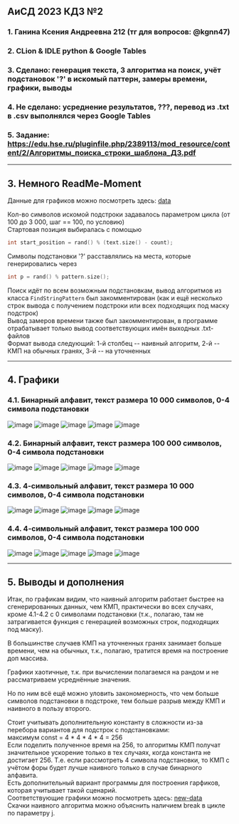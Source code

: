 ##  АиСД 2023 КДЗ №2

### 1. Ганина Ксения Андреевна 212 (тг для вопросов: @kgnn47)
### 2. CLion & IDLE python & Google Tables
### 3. Сделано: генерация текста, 3 алгоритма на поиск, учёт подстановок '?' в искомый паттерн, замеры времени, графики, выводы
### 4. Не сделано: усреднение результатов, ???, перевод из .txt в .csv выполнялся через Google Tables
### 5. Задание: https://edu.hse.ru/pluginfile.php/2389113/mod_resource/content/2/Алгоритмы_поиска_строки_шаблона_ДЗ.pdf
________________________

## 3. Немного ReadMe-Moment

Данные для графиков можно посмотреть здесь: [data](https://github.com/kseniag03/algosi-karasi/tree/master/data) <br>

Кол-во символов искомой подстроки задавалось параметром цикла (от 100 до 3 000, шаг == 100, по условию) <br>
Стартовая позиция выбиралась с помощью

```cpp 
int start_position = rand() % (text.size() - count);
```

Символы подстановки '?' расставлялись на места, которые генерировались через

```cpp 
int p = rand() % pattern.size();
```

Поиск идёт по всем возможным подстановкам, вывод алгоритмов из класса ```FindStringPattern``` 
был закомментирован (как и ещё несколько строк вывода с получением подстроки или всех подходящих под маску подстрок) <br>
Вывод замеров времени также был закомментирован, в программе отрабатывает только вывод соответствующих имён выходных .txt-файлов <br>
Формат вывода следующий: 1-й столбец -- наивный алгоритм, 2-й -- КМП на обычных гранях, 3-й -- на уточненных <br>
________________________

## 4. Графики <br>

### 4.1. Бинарный алфавит, текст размера 10 000 символов, 0-4 символа подстановки

![image](data/2-alp_1e5_without.png)
![image](data/2-alp_1e5_with-1-replace.png)
![image](data/2-alp_1e5_with-2-replace.png)
![image](data/2-alp_1e5_with-3-replace.png)
![image](data/2-alp_1e5_with-4-replace.png)

### 4.2. Бинарный алфавит, текст размера 100 000 символов, 0-4 символа подстановки

![image](data/2-alp_1e6_without.png)
![image](data/2-alp_1e6_with-1-replace.png)
![image](data/2-alp_1e6_with-2-replace.png)
![image](data/2-alp_1e6_with-3-replace.png)
![image](data/2-alp_1e6_with-4-replace.png)

### 4.3. 4-символьный алфавит, текст размера 10 000 символов, 0-4 символа подстановки

![image](data/4-alp_1e5_without.png)
![image](data/4-alp_1e5_with-1-replace.png)
![image](data/4-alp_1e5_with-2-replace.png)
![image](data/4-alp_1e5_with-3-replace.png)
![image](data/4-alp_1e5_with-4-replace.png)

### 4.4. 4-символьный алфавит, текст размера 100 000 символов, 0-4 символа подстановки

![image](data/4-alp_1e6_without.png)
![image](data/4-alp_1e6_with-1-replace.png)
![image](data/4-alp_1e6_with-2-replace.png)
![image](data/4-alp_1e6_with-3-replace.png)
![image](data/4-alp_1e6_with-4-replace.png)

________________________

## 5. Выводы и дополнения

Итак, по графикам видим, что наивный алгоритм работает быстрее на сгенерированных данных, чем КМП, практически во всех случаях, кроме 4.1-4.2 с 0 символами подстановки (т.к., полагаю, там не затрагивается функция с генерацией возможных строк, подходящих под маску). <br>

В большинстве случаев КМП на уточненных гранях занимает больше времени, чем на обычных, т.к., полагаю, тратится время на построение доп массива. <br>

Графики хаотичные, т.к. при вычислении полагаемся на рандом и не рассматриваем усреднённые значения. <br>

Но по ним всё ещё можно уловить закономерность, что чем больше символов подстановки в подстроке, тем больше разрыв между КМП и наивного в пользу второго. <br>

Стоит учитывать дополнительную константу в сложности из-за перебора вариантов для подстрок с подстановками: <br>
максимум const = 4 * 4 * 4 * 4 = 256 <br>
Если поделить полученное время на 256, то алгоритмы КМП получат значительное ускорение только в тех случаях, когда константа не достигает 256. Т.е. если рассмотреть 4 символа подстановки, то КМП с учётом форы будет лучше наивного только в случае бинарного алфавита. <br>
Есть дополнительный вариант программы для построения гарфиков, которая учитывает такой сценарий. <br>
Соответствующие графики можно посмотреть здесь:  [new-data](https://github.com/kseniag03/algosi-karasi/tree/master/data/new) <br>
Скачки наивного алгоритма можно объяснить наличием break в цикле по параметру j. <br>

